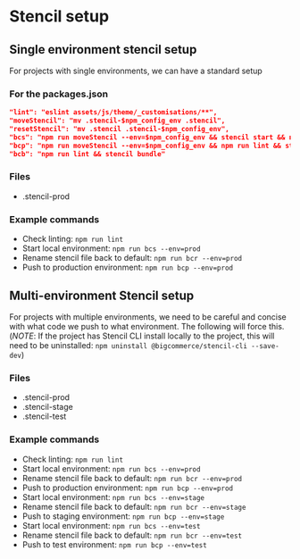 # Stencil setup

## Single environment stencil setup
For projects with single environments, we can have a standard setup

### For the packages.json
```json
"lint": "eslint assets/js/theme/_customisations/**",
"moveStencil": "mv .stencil-$npm_config_env .stencil",
"resetStencil": "mv .stencil .stencil-$npm_config_env",
"bcs": "npm run moveStencil --env=$npm_config_env && stencil start && npm run resetStencil --env=$npm_config_env",
"bcp": "npm run moveStencil --env=$npm_config_env && npm run lint && stencil push && npm run resetStencil --env=$npm_config_env",
"bcb": "npm run lint && stencil bundle"
```

### Files
- .stencil-prod

### Example commands
- Check linting: `npm run lint`
- Start local environment: `npm run bcs --env=prod`
- Rename stencil file back to default: `npm run bcr --env=prod`
- Push to production environment: `npm run bcp --env=prod`

## Multi-environment Stencil setup
For projects with multiple environments, we need to be careful and concise with what code we push to what environment. The following will force this.
(_NOTE_: If the project has Stencil CLI install locally to the project, this will need to be uninstalled: `npm uninstall @bigcommerce/stencil-cli --save-dev`)

### Files
- .stencil-prod
- .stencil-stage
- .stencil-test

### Example commands
- Check linting: `npm run lint`
- Start local environment: `npm run bcs --env=prod`
- Rename stencil file back to default: `npm run bcr --env=prod`
- Push to production environment: `npm run bcp --env=prod`
- Start local environment: `npm run bcs --env=stage`
- Rename stencil file back to default: `npm run bcr --env=stage`
- Push to staging environment: `npm run bcp --env=stage`
- Start local environment: `npm run bcs --env=test`
- Rename stencil file back to default: `npm run bcr --env=test`
- Push to test environment: `npm run bcp --env=test`
